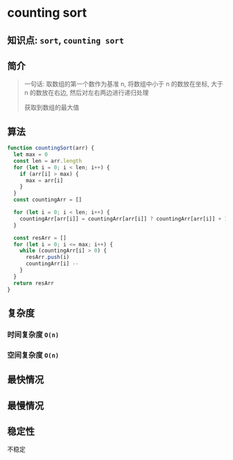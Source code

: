 # counting sort 

## 知识点: `sort`, `counting sort`

## 简介
> 一句话: 取数组的第一个数作为基准 n, 将数组中小于 n 的数放在坐标, 大于 n 的数放在右边, 然后对左右两边进行递归处理
> 
> 获取到数组的最大值

## 算法
```javascript
function countingSort(arr) {
  let max = 0
  const len = arr.length
  for (let i = 0; i < len; i++) {
    if (arr[i] > max) {
      max = arr[i]
    }
  }
  const countingArr = []

  for (let i = 0; i < len; i++) {
    countingArr[arr[i]] = countingArr[arr[i]] ? countingArr[arr[i]] + 1 : 1
  }

  const resArr = []
  for (let i = 0; i <= max; i++) {
    while (countingArr[i] > 0) {
      resArr.push(i)
      countingArr[i] --
    }
  } 
  return resArr
}
```

## 复杂度
### 时间复杂度 `O(n)`


### 空间复杂度 `O(n)`

## 最快情况

## 最慢情况

## 稳定性
不稳定